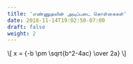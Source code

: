 ```yaml
---
title: 'எண்ணுதலின் அடிப்படை கொள்கைகள்'
date: 2018-11-14T19:02:50-07:00
draft: false
weight: 2
---
```



\\[ x = {-b \pm \sqrt{b^2-4ac} \over 2a} \\]